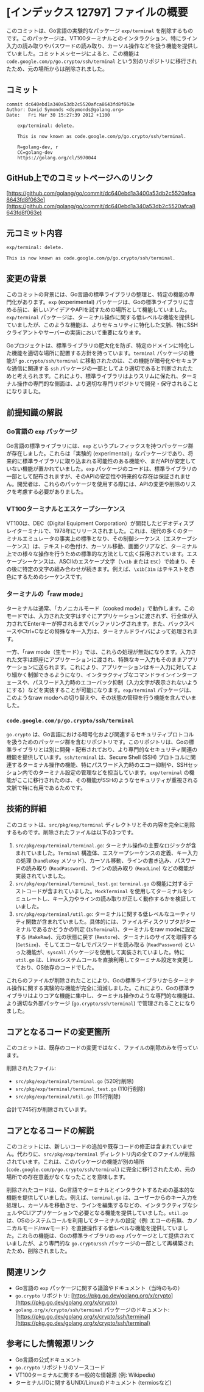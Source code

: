 # [インデックス 12797] ファイルの概要

このコミットは、Go言語の実験的なパッケージ `exp/terminal` を削除するものです。このパッケージは、VT100ターミナルとのインタラクション、特にライン入力の読み取りやパスワードの読み取り、カーソル操作などを扱う機能を提供していました。コミットメッセージによると、この機能は `code.google.com/p/go.crypto/ssh/terminal` という別のリポジトリに移行されたため、元の場所からは削除されました。

## コミット

```
commit dc640ebd1a340a53db2c5520afca8643fd8f063e
Author: David Symonds <dsymonds@golang.org>
Date:   Fri Mar 30 15:27:39 2012 +1100

    exp/terminal: delete.
    
    This is now known as code.google.com/p/go.crypto/ssh/terminal.
    
    R=golang-dev, r
    CC=golang-dev
    https://golang.org/cl/5970044
```

## GitHub上でのコミットページへのリンク

[https://github.com/golang/go/commit/dc640ebd1a3400a53db2c5520afca8643fd8f063e](https://github.com/golang/go/commit/dc640ebd1a340a53db2c5520afca8643fd8f063e)

## 元コミット内容

`exp/terminal: delete.`

`This is now known as code.google.com/p/go.crypto/ssh/terminal.`

## 変更の背景

このコミットの背景には、Go言語の標準ライブラリの整理と、特定の機能の専門化があります。`exp` (experimental) パッケージは、Goの標準ライブラリに含める前に、新しいアイデアやAPIを試すための場所として機能していました。`exp/terminal` パッケージは、ターミナル操作に関する低レベルな機能を提供していましたが、このような機能は、よりセキュリティに特化した文脈、特にSSHクライアントやサーバーの実装において重要になります。

Goプロジェクトは、標準ライブラリの肥大化を防ぎ、特定のドメインに特化した機能を適切な場所に配置する方針を持っています。`terminal` パッケージの機能が `go.crypto/ssh/terminal` に移動されたのは、この機能が暗号化やセキュアな通信に関連する `ssh` パッケージの一部としてより適切であると判断されたためと考えられます。これにより、標準ライブラリはよりスリムに保たれ、ターミナル操作の専門的な側面は、より適切な専門リポジトリで開発・保守されることになりました。

## 前提知識の解説

### Go言語の `exp` パッケージ

Go言語の標準ライブラリには、`exp` というプレフィックスを持つパッケージ群が存在しました。これらは「実験的 (experimental)」なパッケージであり、将来的に標準ライブラリに取り込まれる可能性のある機能や、まだAPIが安定していない機能が置かれていました。`exp` パッケージのコードは、標準ライブラリの一部として配布されますが、そのAPIの安定性や将来的な存在は保証されません。開発者は、これらのパッケージを使用する際には、APIの変更や削除のリスクを考慮する必要がありました。

### VT100ターミナルとエスケープシーケンス

VT100は、DEC（Digital Equipment Corporation）が開発したビデオディスプレイターミナルで、1978年にリリースされました。これは、現代の多くのターミナルエミュレータの事実上の標準となり、その制御シーケンス（エスケープシーケンス）は、テキストの色付け、カーソル移動、画面クリアなど、ターミナル上での様々な操作を行うための標準的な方法として広く採用されています。エスケープシーケンスは、ASCIIのエスケープ文字（`\x1b` または `ESC`）で始まり、その後に特定の文字の組み合わせが続きます。例えば、`\x1b[31m` はテキストを赤色にするためのシーケンスです。

### ターミナルの「raw mode」

ターミナルは通常、「カノニカルモード（cooked mode）」で動作します。このモードでは、入力された文字はすぐにアプリケーションに渡されず、行全体が入力されてEnterキーが押されるまでバッファリングされます。また、バックスペースやCtrl+Cなどの特殊なキー入力は、ターミナルドライバによって処理されます。

一方、「raw mode（生モード）」では、これらの処理が無効になります。入力された文字は即座にアプリケーションに渡され、特殊なキー入力もそのままアプリケーションに送られます。これにより、アプリケーションはキー入力に対してより細かく制御できるようになり、インタラクティブなコマンドラインインターフェースや、パスワード入力時のエコーバック抑制（入力文字が表示されないようにする）などを実装することが可能になります。`exp/terminal` パッケージは、このようなraw modeへの切り替えや、その状態の管理を行う機能を含んでいました。

### `code.google.com/p/go.crypto/ssh/terminal`

`go.crypto` は、Go言語における暗号化および関連するセキュリティプロトコルを扱うためのパッケージ群を含むリポジトリです。このリポジトリは、Goの標準ライブラリとは別に開発・配布されており、より専門的なセキュリティ関連の機能を提供しています。`ssh/terminal` は、Secure Shell (SSH) プロトコルに関連するターミナル操作の機能、特にパスワード入力時のエコー抑制や、SSHセッション内でのターミナル設定の管理などを担当しています。`exp/terminal` の機能がここに移行されたのは、その機能がSSHのようなセキュリティが重視される文脈で特に有用であるためです。

## 技術的詳細

このコミットは、`src/pkg/exp/terminal` ディレクトリとその内容を完全に削除するものです。削除されたファイルは以下の3つです。

1.  `src/pkg/exp/terminal/terminal.go`: ターミナル操作の主要なロジックが含まれていました。`Terminal` 構造体、エスケープシーケンスの定義、キー入力の処理 (`handleKey` メソッド)、カーソル移動、ラインの書き込み、パスワードの読み取り (`ReadPassword`)、ラインの読み取り (`ReadLine`) などの機能が実装されていました。
2.  `src/pkg/exp/terminal/terminal_test.go`: `terminal.go` の機能に対するテストコードが含まれていました。`MockTerminal` を使用してターミナルをシミュレートし、キー入力やラインの読み取りが正しく動作するかを検証していました。
3.  `src/pkg/exp/terminal/util.go`: ターミナルに関する低レベルなユーティリティ関数が含まれていました。具体的には、ファイルディスクリプタがターミナルであるかどうかの判定 (`IsTerminal`)、ターミナルをraw modeに設定する (`MakeRaw`)、元の状態に戻す (`Restore`)、ターミナルのサイズを取得する (`GetSize`)、そしてエコーなしでパスワードを読み取る (`ReadPassword`) といった機能が、`syscall` パッケージを使用して実装されていました。特に `util.go` は、Linuxシステムコールを直接利用してターミナル設定を変更しており、OS依存のコードでした。

これらのファイルが削除されたことにより、Goの標準ライブラリからターミナル操作に関する実験的な機能が完全に消滅しました。これにより、Goの標準ライブラリはよりコアな機能に集中し、ターミナル操作のような専門的な機能は、より適切な外部パッケージ (`go.crypto/ssh/terminal`) で管理されることになりました。

## コアとなるコードの変更箇所

このコミットは、既存のコードの変更ではなく、ファイルの削除のみを行っています。

削除されたファイル:
- `src/pkg/exp/terminal/terminal.go` (520行削除)
- `src/pkg/exp/terminal/terminal_test.go` (110行削除)
- `src/pkg/exp/terminal/util.go` (115行削除)

合計で745行が削除されています。

## コアとなるコードの解説

このコミットには、新しいコードの追加や既存コードの修正は含まれていません。代わりに、`src/pkg/exp/terminal` ディレクトリ内の全てのファイルが削除されています。これは、このパッケージの機能が別の場所 (`code.google.com/p/go.crypto/ssh/terminal`) に完全に移行されたため、元の場所での存在意義がなくなったことを意味します。

削除されたコードは、Go言語でターミナルとインタラクトするための基本的な機能を提供していました。例えば、`terminal.go` は、ユーザーからのキー入力を処理し、カーソルを移動させ、ラインを編集するなどの、インタラクティブなシェルやCLIアプリケーションで必要となる機能を提供していました。`util.go` は、OSのシステムコールを利用してターミナルの設定（例: エコーの有無、カノニカルモード/rawモード）を直接操作する低レベルな機能を提供していました。これらの機能は、Goの標準ライブラリの `exp` パッケージとして提供されていましたが、より専門的な `go.crypto/ssh` パッケージの一部として再構築されたため、削除されました。

## 関連リンク

- Go言語の `exp` パッケージに関する議論やドキュメント（当時のもの）
- `go.crypto` リポジトリ: [https://pkg.go.dev/golang.org/x/crypto](https://pkg.go.dev/golang.org/x/crypto)
- `golang.org/x/crypto/ssh/terminal` パッケージのドキュメント: [https://pkg.go.dev/golang.org/x/crypto/ssh/terminal](https://pkg.go.dev/golang.org/x/crypto/ssh/terminal)

## 参考にした情報源リンク

- Go言語の公式ドキュメント
- `go.crypto` リポジトリのソースコード
- VT100ターミナルに関する一般的な情報源 (例: Wikipedia)
- ターミナルI/Oに関するUNIX/Linuxのドキュメント (termiosなど)

